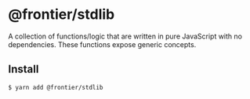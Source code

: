 # @frontier/stdlib

A collection of functions/logic that are written in pure JavaScript with no
dependencies. These functions expose generic concepts.

## Install

```sh
$ yarn add @frontier/stdlib
```
